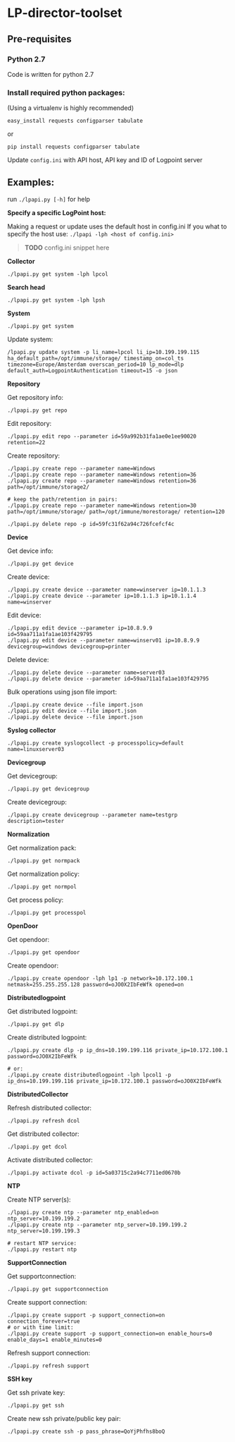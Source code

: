 # LP-director-toolset

## Pre-requisites

### Python 2.7

Code is written for python 2.7

### Install required python packages:

(Using a virtualenv is highly recommended)

```
easy_install requests configparser tabulate
```
or
```
pip install requests configparser tabulate
```

Update `config.ini` with API host, API key and ID of Logpoint server

## Examples:

run `./lpapi.py [-h]` for help

**Specify a specific LogPoint host:**

Making a request or update uses the default host in config.ini
If you what to specify the host use: `./lpapi -lph <host of config.ini>`

> **TODO** config.ini snippet here

**Collector**

`./lpapi.py get system -lph lpcol`

**Search head**

`./lpapi.py get system -lph lpsh`

**System**

`./lpapi.py get system`

Update system:
```
/lpapi.py update system -p li_name=lpcol li_ip=10.199.199.115 ha_default_path=/opt/immune/storage/ timestamp_on=col_ts timezone=Europe/Amsterdam overscan_period=10 lp_mode=dlp default_auth=LogpointAuthentication timeout=15 -o json
````

**Repository**

Get repository info:

`./lpapi.py get repo`

Edit repository:

`./lpapi.py edit repo --parameter id=59a992b31fa1ae0e1ee90020 retention=22`

Create repository:
```
./lpapi.py create repo --parameter name=Windows
./lpapi.py create repo --parameter name=Windows retention=36
./lpapi.py create repo --parameter name=Windows retention=36 path=/opt/immune/storage2/

# keep the path/retention in pairs:
./lpapi.py create repo --parameter name=Windows retention=30 path=/opt/immune/storage/ path=/opt/immune/morestorage/ retention=120
```

`./lpapi.py delete repo -p id=59fc31f62a94c726fcefcf4c`

**Device**

Get device info:

`./lpapi.py get device`

Create device:
```
./lpapi.py create device --parameter name=winserver ip=10.1.1.3
./lpapi.py create device --parameter ip=10.1.1.3 ip=10.1.1.4 name=winserver
```

Edit device:

```
./lpapi.py edit device --parameter ip=10.8.9.9 id=59aa711a1fa1ae103f429795
./lpapi.py edit device --parameter name=winserv01 ip=10.8.9.9 devicegroup=windows devicegroup=printer
```

Delete device:

```
./lpapi.py delete device --parameter name=server03
./lpapi.py delete device --parameter id=59aa711a1fa1ae103f429795
```

Bulk operations using json file import:

```
./lpapi.py create device --file import.json
./lpapi.py edit device --file import.json
./lpapi.py delete device --file import.json
```

**Syslog collector**

`./lpapi.py create syslogcollect -p processpolicy=default name=linuxserver03`

**Devicegroup**

Get devicegroup:

`./lpapi.py get devicegroup`

Create devicegroup:

`./lpapi.py create devicegroup --parameter name=testgrp description=tester`

**Normalization**

Get normalization pack:

`./lpapi.py get normpack`

Get normalization policy:

`./lpapi.py get normpol`

Get process policy:

`./lpapi.py get processpol`

**OpenDoor**

Get opendoor:

`./lpapi.py get opendoor`

Create opendoor:

`./lpapi.py create opendoor -lph lp1 -p network=10.172.100.1 netmask=255.255.255.128 password=oJO0X2IbFeWfk opened=on`

**Distributedlogpoint**

Get distributed logpoint:

`./lpapi.py get dlp`

Create distributed logpoint:

```
./lpapi.py create dlp -p ip_dns=10.199.199.116 private_ip=10.172.100.1 password=oJO0X2IbFeWfk

# or:
./lpapi.py create distributedlogpoint -lph lpcol1 -p ip_dns=10.199.199.116 private_ip=10.172.100.1 password=oJO0X2IbFeWfk
```

**DistributedCollector**

Refresh distributed collector:

`./lpapi.py refresh dcol`

Get distributed collector:

`./lpapi.py get dcol`

Activate distributed collector:

`./lpapi.py activate dcol -p id=5a03715c2a94c7711ed0670b`

**NTP**

Create NTP server(s):

```
./lpapi.py create ntp --parameter ntp_enabled=on ntp_server=10.199.199.2
./lpapi.py create ntp --parameter ntp_server=10.199.199.2 ntp_server=10.199.199.3

# restart NTP service:
./lpapi.py restart ntp
```

**SupportConnection**

Get supportconnection:

`./lpapi.py get supportconnection`

Create support connection:

```
./lpapi.py create support -p support_connection=on connection_forever=true
# or with time limit:
./lpapi.py create support -p support_connection=on enable_hours=0 enable_days=1 enable_minutes=0
```

Refresh support connection:

`./lpapi.py refresh support`

**SSH key**

Get ssh private key:

`./lpapi.py get ssh`

Create new ssh private/public key pair:

`./lpapi.py create ssh -p pass_phrase=QoYjPhfhs8boQ`
